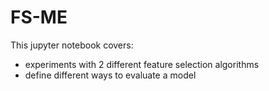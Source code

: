 # FS-ME
This jupyter notebook covers:
- experiments with 2 different feature selection algorithms
- define different ways to evaluate a model

